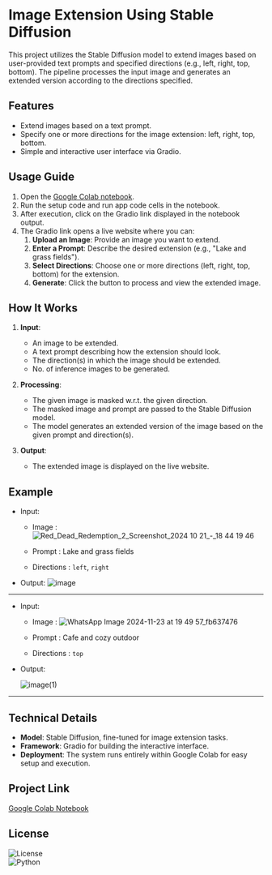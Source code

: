 # Image Extension Using Stable Diffusion

This project utilizes the Stable Diffusion model to extend images based on user-provided text prompts and specified directions (e.g., left, right, top, bottom). The pipeline processes the input image and generates an extended version according to the directions specified.

## Features
- Extend images based on a text prompt.
- Specify one or more directions for the image extension: left, right, top, bottom.
- Simple and interactive user interface via Gradio.


## Usage Guide
1. Open the [Google Colab notebook](<https://colab.research.google.com/drive/1_b1qeCJO_y6f0H5_76dyjx3UAONKR2rJ>).
2. Run the setup code and run app code cells in the notebook.
3. After execution, click on the Gradio link displayed in the notebook output.
4. The Gradio link opens a live website where you can:
    1. **Upload an Image**: Provide an image you want to extend.
    2. **Enter a Prompt**: Describe the desired extension (e.g., "Lake and grass fields").
    3. **Select Directions**: Choose one or more directions (left, right, top, bottom) for the extension.
    4. **Generate**: Click the button to process and view the extended image.

## How It Works
1. **Input**: 
   - An image to be extended.
   - A text prompt describing how the extension should look.
   - The direction(s) in which the image should be extended.
   - No. of inference images to be generated.

2. **Processing**:
    - The given image is masked w.r.t. the given direction.
    - The masked image and prompt are passed to the Stable Diffusion model.
    - The model generates an extended version of the image based on the given prompt and direction(s).

3. **Output**:
   - The extended image is displayed on the live website.


## Example
- Input: 
    - Image : ![Red_Dead_Redemption_2_Screenshot_2024 10 21_-_18 44 19 46](https://github.com/user-attachments/assets/b005efa6-4eeb-46e4-88ad-159eec70c0e9)

    - Prompt : Lake and grass fields
    - Directions : `left`, `right`
- Output: ![image](https://github.com/user-attachments/assets/c638d07a-39b7-467e-9b14-977cdc7917ca)
------
- Input: 
    - Image : ![WhatsApp Image 2024-11-23 at 19 49 57_fb637476](https://github.com/user-attachments/assets/e50dd3f9-ce13-4a2d-b4c8-d666cb6384ec)


    - Prompt : Cafe and cozy outdoor
    - Directions : `top`
- Output: 

  ![image(1)](https://github.com/user-attachments/assets/8603eb30-64ce-42e8-98e0-e803b27241f7)
------

## Technical Details
- **Model**: Stable Diffusion, fine-tuned for image extension tasks.
- **Framework**: Gradio for building the interactive interface.
- **Deployment**: The system runs entirely within Google Colab for easy setup and execution.

## Project Link
[Google Colab Notebook](https://colab.research.google.com/drive/1_b1qeCJO_y6f0H5_76dyjx3UAONKR2rJ)

## License
![License](https://img.shields.io/github/license/OSSML/Zero_shot_Image_Synthesis)  
![Python](https://img.shields.io/badge/python-3.11%2B-blue.svg)  

